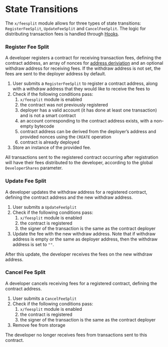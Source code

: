 <!--
order: 3
-->

# State Transitions

The `x/feesplit` module allows for three types of state transitions: `RegisterFeeSplit`, `UpdateFeeSplit` and `CancelFeeSplit`. The logic for distributing transaction fees is handled through [Hooks](./05_hooks.md).

### Register Fee Split

A developer registers a contract for receiving transaction fees, defining the contract address, an array of nonces for [address deriviation](01_concepts.md#address-derivation) and an optional withdraw address for receiving fees. If the withdraw address is not set, the fees are sent to the deployer address by default.

1. User submits a `RegisterFeeSplit` to register a contract address, along with a withdraw address that they would like to receive the fees to
2. Check if the following conditions pass:
    1. `x/feesplit` module is enabled
    2. the contract was not previously registered
    3. deployer has a valid account (it has done at least one transaction) and is not a smart contract
    4. an account corresponding to the contract address exists, with a non-empty bytecode
    5. contract address can be derived from the deployer’s address and provided nonces using the `CREATE` operation
    6. contract is already deployed
3. Store an instance of the provided fee.

All transactions sent to the registered contract occurring after registration will have their fees distributed to the developer, according to the global `DeveloperShares` parameter.

### Update Fee Split

A developer updates the withdraw address for a registered contract, defining the contract address and the new withdraw address.

1. User submits a `UpdateFeeSplit`
2. Check if the following conditions pass:
    1. `x/feesplit` module is enabled
    2. the contract is registered
    3. the signer of the transaction is the same as the contract deployer
3. Update the fee with the new withdraw address. Note that if withdraw address is empty or the same as deployer address, then the withdraw address is set to `""`.

After this update, the developer receives the fees on the new withdraw address.

### Cancel Fee Split

A developer cancels receiving fees for a registered contract, defining the contract address.

1. User submits a `CancelFeeSplit`
2. Check if the following conditions pass:
    1. `x/feesplit` module is enabled
    2. the contract is registered
    3. the signer of the transaction is the same as the contract deployer
3. Remove fee from storage

The developer no longer receives fees from transactions sent to this contract.
